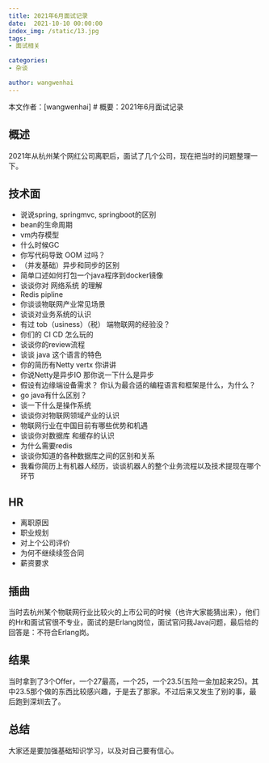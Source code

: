 ```yaml
---
title: 2021年6月面试记录
date:  2021-10-10 00:00:00
index_img: /static/13.jpg
tags: 
- 面试相关

categories: 
- 杂谈

author: wangwenhai
---
```

本文作者：[wangwenhai] # 概要：2021年6月面试记录
<!-- more -->

## 概述
2021年从杭州某个网红公司离职后，面试了几个公司，现在把当时的问题整理一下。

## 技术面

- 说说spring, springmvc, springboot的区别
- bean的生命周期
- vm内存模型
- 什么时候GC
- 你写代码导致  OOM  过吗？
- （并发基础）异步和同步的区别
- 简单口述如何打包一个java程序到docker镜像
- 谈谈你对 网络系统 的理解
- Redis pipline
- 你谈谈物联网产业常见场景
- 谈谈对业务系统的认识
- 有过 tob（usiness）（税） 端物联网的经验没？
- 你们的 CI CD 怎么玩的
- 谈谈你的review流程
- 谈谈 java 这个语言的特色 
- 你的简历有Netty vertx 你讲讲
- 你说Netty是异步IO 那你说一下什么是异步
- 假设有边缘端设备需求？ 你认为最合适的编程语言和框架是什么，为什么？
- go java有什么区别？
- 谈一下什么是操作系统
- 谈谈你对物联网领域产业的认识
- 物联网行业在中国目前有哪些优势和机遇
- 谈谈你对数据库 和缓存的认识
- 为什么需要redis
- 谈谈你知道的各种数据库之间的区别和关系
- 我看你简历上有机器人经历，谈谈机器人的整个业务流程以及技术提现在哪个环节

## HR

- 离职原因
- 职业规划
- 对上个公司评价
- 为何不继续续签合同
- 薪资要求

## 插曲
当时去杭州某个物联网行业比较火的上市公司的时候（也许大家能猜出来），他们的Hr和面试官很不专业，面试的是Erlang岗位，面试官问我Java问题，最后给的回答是：不符合Erlang岗。
## 结果
当时拿到了3个Offer，一个27最高，一个25，一个23.5(五险一金加起来25)。其中23.5那个做的东西比较感兴趣，于是去了那家。不过后来又发生了别的事，最后跑到深圳去了。

## 总结
大家还是要加强基础知识学习，以及对自己要有信心。